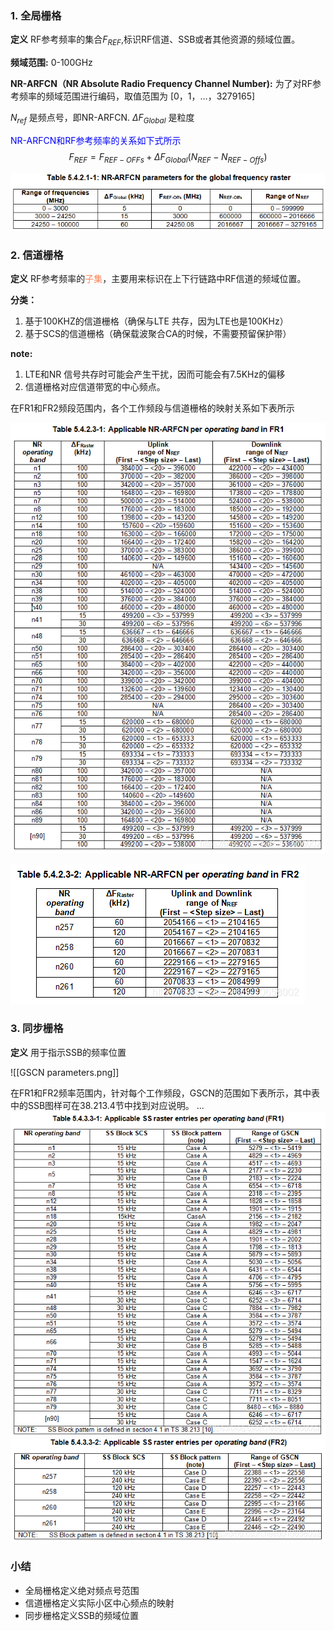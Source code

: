 ### 1. **全局栅格**

**定义**  RF参考频率的集合$F_{REF}$,标识RF信道、SSB或者其他资源的频域位置。

**频域范围:**   0-100GHz

**NR-ARFCN（NR Absolute Radio Frequency Channel Number):** 为了对RF参考频率的频域范围进行编码，取值范围为 \[0，1，…，3279165]

$N_{ref}$ 是频点号，即NR-ARFCN.  $\Delta F_{Global}$ 是粒度

<font color=Blue>NR-ARFCN和RF参考频率的关系如下式所示</font>
$$ F_{REF}  = F_{REF-OFFs} + \Delta F_{Global}(N_{REF}-N_{REF-Offs})$$

![Pasted image 20240904215225.png](images/initial_search/NR_ARFCN.png)
### 2. **信道栅格**

**定义**  RF参考频率的<font color=Coral>子集</font>，主要用来标识在上下行链路中RF信道的频域位置。

**分类：**
1. 基于100KHZ的信道栅格（确保与LTE 共存，因为LTE也是100KHz）
2. 基于SCS的信道栅格（确保载波聚合CA的时候，不需要预留保护带）

**note:** 
1. LTE和NR 信号共存时可能会产生干扰，因而可能会有7.5KHz的偏移
2. 信道栅格对应信道带宽的中心频点。

在FR1和FR2频段范围内，各个工作频段与信道栅格的映射关系如下表所示

![NR-ARFCN-FR1.png](../images/initial_search/NR-ARFCN-FR1.png)

![NR-ARFCN-FR1.png](images/initial_search/NR-ARFCN-FR2.png)

### 3. 同步栅格

**定义** 用于指示SSB的频率位置

![[GSCN parameters.png]]

在FR1和FR2频率范围内，针对每个工作频段，GSCN的范围如下表所示，其中表中的SSB图样可在38.213.4节中找到对应说明。
...
![NR-GSCN-FR1.png](../images/initial_search/GSCN-FR1.png)
![NR-GSCN-FR1.png](../images/initial_search/GSCN-FR2.png)
### **小结**
- 全局栅格定义绝对频点号范围
- 信道栅格定义实际小区中心频点的映射
- 同步栅格定义SSB的频域位置
